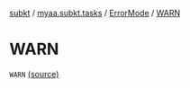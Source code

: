 [subkt](../../index.md) / [myaa.subkt.tasks](../index.md) / [ErrorMode](index.md) / [WARN](./-w-a-r-n.md)

# WARN

`WARN` [(source)](https://github.com/Myaamori/SubKt/blob/0.1.9/src/main/kotlin/myaa/subkt/tasks/asstasks.kt#L65)